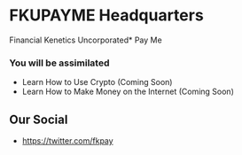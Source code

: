 # FKUPAYME Headquarters

Financial Kenetics Uncorporated* Pay Me

### You will be assimilated 

- Learn How to Use Crypto (Coming Soon)
- Learn How to Make Money on the Internet (Coming Soon)


## Our Social
- https://twitter.com/fkpay
